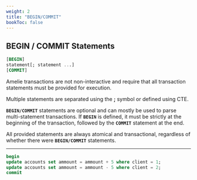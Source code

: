```yaml
---
weight: 2
title: "BEGIN/COMMIT"
bookToc: false
---
```


## BEGIN / COMMIT Statements

```SQL
[BEGIN]
statement[; statement ...]
[COMMIT]
```

Amelie transactions are not non-interactive and require that all transaction statements must
be provided for execution.

Multiple statements are separated using the **;** symbol or defined using CTE.

**`BEGIN/COMMIT`** statements are optional and can mostly be used to parse multi-statement
transactions. If **`BEGIN`** is defined, it must be strictly at the
beginning of the transaction, followed by the **`COMMIT`** statement at the end.

All provided statements are always atomical and transactional, regardless of whether
there were **`BEGIN/COMMIT`** statements.

---

```SQL
begin
update accounts set ammount = ammount + 5 where client = 1;
update accounts set ammount = ammount - 5 where client = 2;
commit
```
